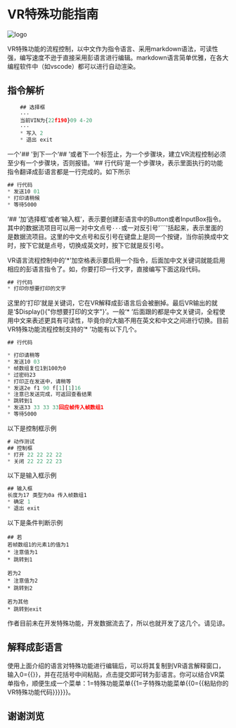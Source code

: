 # VR特殊功能指南
![logo](/img/logo2.png)

VR特殊功能的流程控制，以中文作为指令语言、采用markdown语法，可读性强，编写速度不逊于直接采用彭语言进行编辑。markdown语言简单优雅，在各大编程软件中（如vscode）都可以进行自动渲染。

## 指令解析
```js
    ## 选择框
    ···
    当前VIN为{22f190}09 4-20
    ···
    * 写入 2
    * 退出 exit
```

一个'## '到下一个‘## ’或者下一个标签止，为一个步骤块，建立VR流程控制必须至少有一个步骤块，否则报错。‘## 行代码’是一个步骤块，表示里面执行的功能指令翻译成彭语言都是一行完成的。如下所示

```js
## 行代码
* 发送10 01
* 打印请稍候
* 等待5000
```

‘## ’加‘选择框’或者‘输入框’，表示要创建彭语言中的Button或者InputBox指令。其中的数据流项目可以用一对中文点号`···`或一对反引号'```'括起来，表示里面的是数据流项目。这里的中文点号和反引号在键盘上是同一个按键，当你前换成中文时，按下它就是点号，切换成英文时，按下它就是反引号。

VR语言流程控制中的'*'加空格表示要启用一个指令，后面加中文关键词就能启用相应的彭语言指令了。如，你要打印一行文字，直接编写下面这段代码。

```js
## 行代码
* 打印你想要打印的文字
```

这里的‘打印’就是关键词，它在VR解释成彭语言后会被删掉。最后VR输出的就是‘$Display(){"你想要打印的文字"}’。一般‘* ’后面跟的都是中文关键词，全程使用中文来表述更具有可读性，毕竟你的大脑不用在英文和中文之间进行切换。目前VR特殊功能流程控制支持的‘* ’功能有以下几个。

```js
## 行代码

* 打印请稍等
* 发送10 03
* 帧数组复位1到100为0
* 过密码23
* 打印正在发送中，请稍等
* 发送2e f1 90 f[1][1]16
* 注意已发送完成，可返回查看结果
* 跳转到1
* 发送33 33 33 33回应帧传入帧数组1
* 等待5000
```

以下是控制框示例
```js
# 动作测试
## 控制框
* 打开 22 22 22 22
* 关闭 22 22 22 23
```

以下是输入框示例

```js
## 输入框
长度为17 类型为0a 传入帧数组1
* 确定 1
* 退出 exit
```

以下是条件判断示例
```JS
## 若
若帧数组1的元素1的值为1
* 注意值为1
* 跳转到1

若为2
* 注意值为2
* 跳转到2

若为其他
* 跳转到exit
```

作者目前未在开发特殊功能，开发数据流去了，所以也就开发了这几个。请见谅。

## 解释成彭语言
使用上面介绍的语言对特殊功能进行编辑后，可以将其复制到VR语言解释窗口，输入0={{}}，并在花括号中间粘贴，点击提交即可转为彭语言。你可以结合VR菜单指令，顺便生成一个菜单：1=特殊功能菜单{{1=子特殊功能菜单{{0={{粘贴你的VR特殊功能代码}}}}}}。

## 谢谢浏览